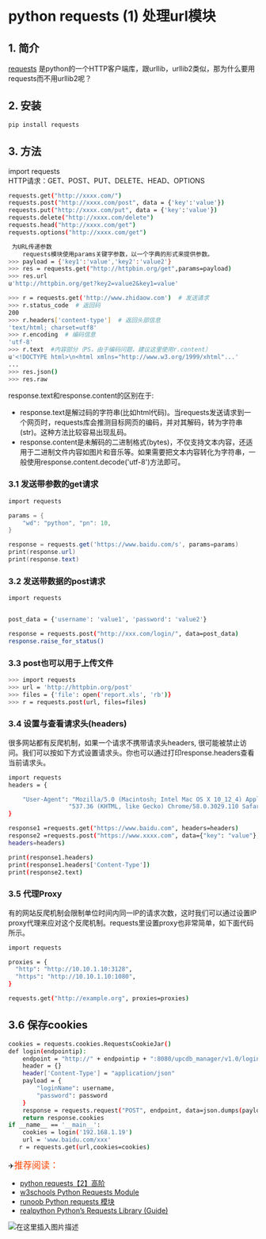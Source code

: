 #  python requests (1) 处理url模块


## 1. 简介
[requests](https://pypi.org/project/requests/) 是python的一个HTTP客户端库，跟urllib，urllib2类似，那为什么要用requests而不用urllib2呢？



## 2. 安装

```bash
pip install requests
```

## 3. 方法

import requests  
	 HTTP请求：GET、POST、PUT、DELETE、HEAD、OPTIONS
```bash
requests.get("http://xxxx.com/")
requests.post("http://xxxx.com/post", data = {'key':'value'})
requests.put("http://xxxx.com/put", data = {'key':'value'})
requests.delete("http://xxxx.com/delete")
requests.head("http://xxxx.com/get")
requests.options("http://xxxx.com/get")

 为URL传递参数
	requests模块使用params关键字参数，以一个字典的形式来提供参数。
>>> payload = {'key1':'value','key2':'value2'}
>>> res = requests.get("http://httpbin.org/get",params=payload)
>>> res.url
u'http://httpbin.org/get?key2=value2&key1=value'

>>> r = requests.get('http://www.zhidaow.com')  # 发送请求
>>> r.status_code  # 返回码 
200
>>> r.headers['content-type']  # 返回头部信息
'text/html; charset=utf8'
>>> r.encoding  # 编码信息
'utf-8'
>>> r.text  #内容部分（PS，由于编码问题，建议这里使用r.content）
u'<!DOCTYPE html>\n<html xmlns="http://www.w3.org/1999/xhtml"...'
...
>>> res.json()
>>> res.raw
```
response.text和response.content的区别在于:

 - response.text是解过码的字符串(比如html代码)。当requests发送请求到一个网页时，requests库会推测目标网页的编码，并对其解码，转为字符串(str)。这种方法比较容易出现乱码。
 - response.content是未解码的二进制格式(bytes)，不仅支持文本内容，还适用于二进制文件内容如图片和音乐等。如果需要把文本内容转化为字符串，一般使用response.content.decode('utf-8')方法即可。

### 3.1 发送带参数的get请求

```powershell
import requests

params = {
    "wd": "python", "pn": 10,
}

response = requests.get('https://www.baidu.com/s', params=params)
print(response.url)
print(response.text)
```

### 3.2 发送带数据的post请求

```bash
import requests


post_data = {'username': 'value1', 'password': 'value2'}

response = requests.post("http://xxx.com/login/", data=post_data)
response.raise_for_status()
```

### 3.3 post也可以用于上传文件
```bash
>>> import requests
>>> url = 'http://httpbin.org/post'
>>> files = {'file': open('report.xls', 'rb')}
>>> r = requests.post(url, files=files)
```
### 3.4 设置与查看请求头(headers)

很多网站都有反爬机制，如果一个请求不携带请求头headers, 很可能被禁止访问。我们可以按如下方式设置请求头。你也可以通过打印response.headers查看当前请求头。

```bash
import requests
headers = {

    "User-Agent": "Mozilla/5.0 (Macintosh; Intel Mac OS X 10_12_4) AppleWebKit/"
                 "537.36 (KHTML, like Gecko) Chrome/58.0.3029.110 Safari/537.36"
}

response1 =requests.get("https://www.baidu.com", headers=headers)
response2 =requests.post("https://www.xxxx.com", data={"key": "value"}, 
headers=headers)

print(response1.headers)
print(response1.headers['Content-Type'])
print(response2.text)
```
### 3.5 代理Proxy
有的网站反爬机制会限制单位时间内同一IP的请求次数，这时我们可以通过设置IP proxy代理来应对这个反爬机制。requests里设置proxy也非常简单，如下面代码所示。

```bash
import requests

proxies = {
  "http": "http://10.10.1.10:3128",
  "https": "http://10.10.1.10:1080",
}

requests.get("http://example.org", proxies=proxies)
```
## 3.6 保存cookies

```bash
cookies = requests.cookies.RequestsCookieJar()
def login(endpointip):
    endpoint = "http://" + endpointip + ":8080/upcdb_manager/v1.0/login"
    header = {}
    header['Content-Type'] = "application/json"
    payload = {
        "loginName": username,
        "password": password
    }
    response = requests.request("POST", endpoint, data=json.dumps(payload),headers=header)
    return response.cookies
if __name__ == '__main__':
    cookies = login('192.168.1.19')
    url = 'www.baidu.com/xxx'
   r = requests.get(url,cookies=cookies)
```
✈<font color=	#FF4500 size=4 style="font-family:Courier New">推荐阅读：</font>


 - [python requests【2】高阶](https://ghostwritten.blog.csdn.net/article/details/124088523)
 - [w3schools Python Requests Module](https://www.w3schools.com/python/module_requests.asp)
 - [runoob Python requests 模块](https://www.runoob.com/python3/python-requests.html)
 - [realpython Python’s Requests Library (Guide)](https://realpython.com/python-requests/)


![在这里插入图片描述](https://img-blog.csdnimg.cn/ce51ceada46c48a18c72becc2e16c1d2.gif#pic_center)
